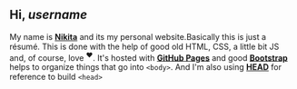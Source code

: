 ## Hi, $username$
My name is [**Nikita**](https://www.facebook.com/nik.kiselov) and its my personal website.Basically this is just a résumé.
This is done with the help of good old HTML, CSS, a little bit JS and, of course, love <sup>❤️</sup>.
It's hosted with [**GitHub Pages**](https://pages.github.com/) and good [**Bootstrap**](https://getbootstrap.com/) helps to organize things that go into `<body>`. And I'm also using [**HEAD**](https://github.com/joshbuchea/HEAD) for reference to build `<head>`
